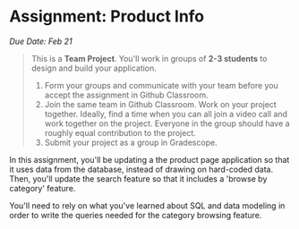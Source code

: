 # Assignment: Product Info

_Due Date: Feb 21_ 

> This is a **Team Project**. You'll work in groups of **2-3 students** to
> design and build your application.
>
> 1. Form your groups and communicate with your team before you accept the
>    assignment in Github Classroom.
> 2. Join the same team in Github Classroom. Work on your project together.
>    Ideally, find a time when you can all join a video call and work together on
>    the project. Everyone in the group should have a roughly equal contribution
>    to the project.
> 3. Submit your project as a group in Gradescope.

In this assignment, you'll be updating a the product page application so that it
uses data from the database, instead of drawing on hard-coded data. Then, you'll
update the search feature so that it includes a 'browse by category' feature.

You'll need to rely on what you've learned about SQL and data modeling in order
to write the queries needed for the category browsing feature.
